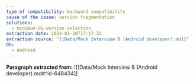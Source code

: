 ```yaml
---
type of compatibility: backward compatibility
cause of the issue: version fragmentation
solutions:
  - minimum-OS-version selection
extraction date: 2024-02-20T17:17:32
extraction source: "[[Data/Mock Interview B (Android developer).md]]"
OS:
  - Android
---
```


**Paragraph extracted from:** ![[Data/Mock Interview B (Android developer).md#^id-648434]]